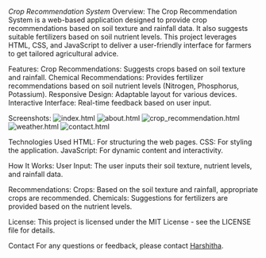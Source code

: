 *Crop Recommendation System*
Overview:
The Crop Recommendation System is a web-based application designed to provide crop recommendations based on soil texture and rainfall data. 
It also suggests suitable fertilizers based on soil nutrient levels. 
This project leverages HTML, CSS, and JavaScript to deliver a user-friendly interface for farmers to get tailored agricultural advice.

Features:
Crop Recommendations: Suggests crops based on soil texture and rainfall.
Chemical Recommendations: Provides fertilizer recommendations based on soil nutrient levels (Nitrogen, Phosphorus, Potassium).
Responsive Design: Adaptable layout for various devices.
Interactive Interface: Real-time feedback based on user input.



Screenshots:
![index.html](https://github.com/user-attachments/assets/5c5426d1-c552-4f93-bbf3-53dbc4a6af3f)
![about.html](https://github.com/user-attachments/assets/b7db87d9-faa0-4190-b6b1-6c31a64493ab)
![crop_recommendation.html](https://github.com/user-attachments/assets/fd5e278e-e006-4cd4-a84e-2e7130085a9e)
![weather.html](https://github.com/user-attachments/assets/671c7cb5-4fc8-4433-a937-4df7620b1b17)
![contact.html](https://github.com/user-attachments/assets/fb2ec929-af44-4b2b-9bc8-f57d589b4e98)



Technologies Used
HTML: For structuring the web pages.
CSS: For styling the application.
JavaScript: For dynamic content and interactivity.


How It Works:
User Input: The user inputs their soil texture, nutrient levels, and rainfall data.


Recommendations:
Crops: Based on the soil texture and rainfall, appropriate crops are recommended.
Chemicals: Suggestions for fertilizers are provided based on the nutrient levels.

License:
This project is licensed under the MIT License - see the LICENSE file for details.

Contact
For any questions or feedback, please contact [Harshitha](https://www.linkedin.com/in/harshitha-mandava-b75507298/).


